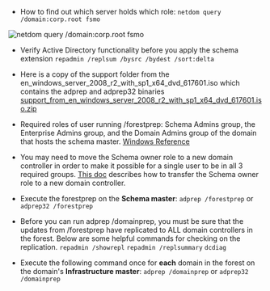 *  How to find out which server holds which role:
`netdom query /domain:corp.root fsmo`

![netdom query /domain:corp.root fsmo](https://raw.github.com/jasonwbarnett/Active-Directory-Prep-for-2008-R2/master/netdom_query.jpg "netdom query /domain:corp.root fsmo")

*  Verify Active Directory functionality before you apply the schema extension
`repadmin /replsum /bysrc /bydest /sort:delta`

*  Here is a copy of the support folder from the en_windows_server_2008_r2_with_sp1_x64_dvd_617601.iso which contains the adprep and adprep32 binaries
[support_from_en_windows_server_2008_r2_with_sp1_x64_dvd_617601.iso.zip](http://cloud.ja.sonbarnett.com/3L3J063g3j1S/download/support_from_en_windows_server_2008_r2_with_sp1_x64_dvd_617601.iso.zip)

*  Required roles of user running /forestprep: Schema Admins group, the Enterprise Admins group, and the Domain Admins group of the domain that hosts the schema master. [Windows Reference](http://technet.microsoft.com/en-us/library/dd464018.aspx#BKMK_R2Adprep)

*  You may need to move the Schema owner role to a new domain controller in order to make it possible for a single user to be in all 3 required groups. [This doc](http://support.microsoft.com/kb/324801/en-us) describes how to transfer the Schema owner role to a new domain controller.

*  Execute the forestprep on the __Schema master__:
`adprep /forestprep` or `adprep32 /forestprep`

*  Before you can run adprep /domainprep, you must be sure that the updates from /forestprep have replicated to ALL domain controllers in the forest. Below are some helpful commands for checking on the replication.
`repadmin /showrepl`
`repadmin /replsummary`
`dcdiag`

*  Execute the following command once for __each__ domain in the forest on the domain's  __Infrastructure master__:
`adprep /domainprep` or `adprep32 /domainprep`
